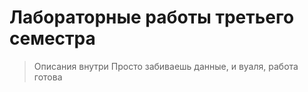 # Лабораторные работы третьего семестра 
>Описания внутри 
>Просто забиваешь данные, и вуаля, работа готова
